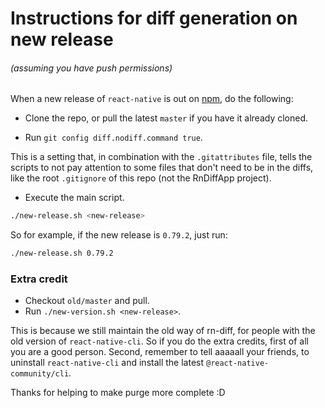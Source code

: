 # Instructions for diff generation on new release
###### (assuming you have push permissions)

When a new release of `react-native` is out on [npm](https://www.npmjs.com/package/react-native), do the following:

- Clone the repo, or pull the latest `master` if you have it already cloned.

- Run `git config diff.nodiff.command true`.

This is a setting that, in combination with the `.gitattributes` file, tells the scripts to not pay attention to some files that don't need to be in the diffs, like the root `.gitignore` of this repo (not the RnDiffApp project).

- Execute the main script.
```sh
./new-release.sh <new-release>
```
So for example, if the new release is `0.79.2`, just run:
```sh
./new-release.sh 0.79.2
```

### Extra credit
- Checkout `old/master` and pull.
- Run `./new-version.sh <new-release>`.

This is because we still maintain the old way of rn-diff, for people with the old version of `react-native-cli`. So if you do the extra credits, first of all you are a good person. Second, remember to tell aaaaall your friends, to uninstall `react-native-cli` and install the latest `@react-native-community/cli`.

Thanks for helping to make purge more complete :D
